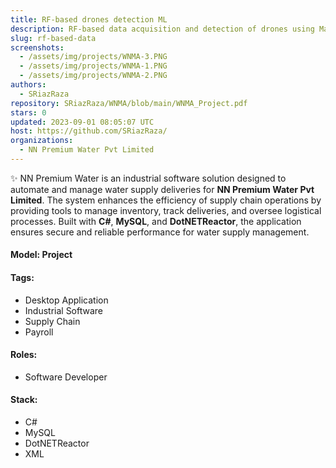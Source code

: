 ```yaml
---
title: RF-based drones detection ML
description: RF-based data acquisition and detection of drones using Machine Learning.
slug: rf-based-data
screenshots:
  - /assets/img/projects/WNMA-3.PNG
  - /assets/img/projects/WNMA-1.PNG
  - /assets/img/projects/WNMA-2.PNG
authors:
  - SRiazRaza
repository: SRiazRaza/WNMA/blob/main/WNMA_Project.pdf
stars: 0
updated: 2023-09-01 08:05:07 UTC
host: https://github.com/SRiazRaza/
organizations:
  - NN Premium Water Pvt Limited
---
```


✨ NN Premium Water is an industrial software solution designed to automate and manage water supply deliveries for **NN Premium Water Pvt Limited**. The system enhances the efficiency of supply chain operations by providing tools to manage inventory, track deliveries, and oversee logistical processes. Built with **C#**, **MySQL**, and **DotNETReactor**, the application ensures secure and reliable performance for water supply management.

#### Model: Project

#### Tags:
  - Desktop Application
  - Industrial Software
  - Supply Chain
  - Payroll

#### Roles:
  - Software Developer

#### Stack:
  - C#
  - MySQL
  - DotNETReactor
  - XML
